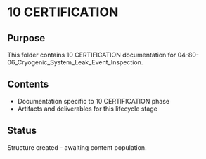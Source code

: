 # 10 CERTIFICATION

## Purpose
This folder contains 10 CERTIFICATION documentation for 04-80-06_Cryogenic_System_Leak_Event_Inspection.

## Contents
- Documentation specific to 10 CERTIFICATION phase
- Artifacts and deliverables for this lifecycle stage

## Status
Structure created - awaiting content population.
